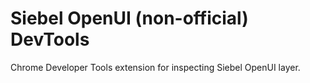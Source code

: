 Siebel OpenUI (non-official) DevTools
=====================================

Chrome Developer Tools extension for inspecting Siebel OpenUI layer.
